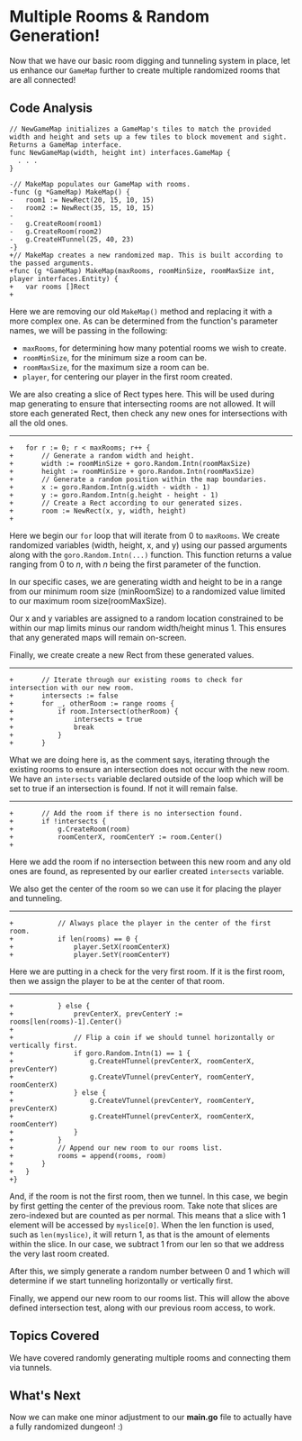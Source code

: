 # Multiple Rooms & Random Generation!
Now that we have our basic room digging and tunneling system in place, let us enhance our `GameMap` further to create multiple randomized rooms that are all connected!

## Code Analysis
```
// NewGameMap initializes a GameMap's tiles to match the provided width and height and sets up a few tiles to block movement and sight. Returns a GameMap interface.
func NewGameMap(width, height int) interfaces.GameMap {
  . . .
}

-// MakeMap populates our GameMap with rooms.
-func (g *GameMap) MakeMap() {
-	room1 := NewRect(20, 15, 10, 15)
-	room2 := NewRect(35, 15, 10, 15)
-
-	g.CreateRoom(room1)
-	g.CreateRoom(room2)
-	g.CreateHTunnel(25, 40, 23)
-}
+// MakeMap creates a new randomized map. This is built according to the passed arguments.
+func (g *GameMap) MakeMap(maxRooms, roomMinSize, roomMaxSize int, player interfaces.Entity) {
+	var rooms []Rect
+
```
Here we are removing our old `MakeMap()` method and replacing it with a more complex one. As can be determined from the function's parameter names, we will be passing in the following:

  * `maxRooms`, for determining how many potential rooms we wish to create.
  * `roomMinSize`, for the minimum size a room can be.
  * `roomMaxSize`, for the maximum size a room can be.
  * `player`, for centering our player in the first room created.

We are also creating a slice of Rect types here. This will be used during map generating to ensure that intersecting rooms are not allowed. It will store each generated Rect, then check any new ones for intersections with all the old ones.

---
```
+	for r := 0; r < maxRooms; r++ {
+		// Generate a random width and height.
+		width := roomMinSize + goro.Random.Intn(roomMaxSize)
+		height := roomMinSize + goro.Random.Intn(roomMaxSize)
+		// Generate a random position within the map boundaries.
+		x := goro.Random.Intn(g.width - width - 1)
+		y := goro.Random.Intn(g.height - height - 1)
+		// Create a Rect according to our generated sizes.
+		room := NewRect(x, y, width, height)
+
```
Here we begin our `for` loop that will iterate from 0 to `maxRooms`. We create randomized variables (width, height, x, and y) using our passed arguments along with the `goro.Random.Intn(...)` function. This function returns a value ranging from 0 to *n*, with *n* being the first parameter of the function.

In our specific cases, we are generating width and height to be in a range from our minimum room size (minRoomSize) to a randomized value limited to our maximum room size(roomMaxSize).

Our x and y variables are assigned to a random location constrained to be within our map limits minus our random width/height minus 1. This ensures that any generated maps will remain on-screen.

Finally, we create create a new Rect from these generated values.

---
```
+		// Iterate through our existing rooms to check for intersection with our new room.
+		intersects := false
+		for _, otherRoom := range rooms {
+			if room.Intersect(otherRoom) {
+				intersects = true
+				break
+			}
+		}
```
What we are doing here is, as the comment says, iterating through the existing rooms to ensure an intersection does not occur with the new room. We have an `intersects` variable declared outside of the loop which will be set to true if an intersection is found. If not it will remain false.

---
```
+		// Add the room if there is no intersection found.
+		if !intersects {
+			g.CreateRoom(room)
+			roomCenterX, roomCenterY := room.Center()
+
```
Here we add the room if no intersection between this new room and any old ones are found, as represented by our earlier created `intersects` variable.

We also get the center of the room so we can use it for placing the player and tunneling.

---
```
+			// Always place the player in the center of the first room.
+			if len(rooms) == 0 {
+				player.SetX(roomCenterX)
+				player.SetY(roomCenterY)
```
Here we are putting in a check for the very first room. If it is the first room, then we assign the player to be at the center of that room.

---
```
+			} else {
+				prevCenterX, prevCenterY := rooms[len(rooms)-1].Center()
+
+				// Flip a coin if we should tunnel horizontally or vertically first.
+				if goro.Random.Intn(1) == 1 {
+					g.CreateHTunnel(prevCenterX, roomCenterX, prevCenterY)
+					g.CreateVTunnel(prevCenterY, roomCenterY, roomCenterX)
+				} else {
+					g.CreateVTunnel(prevCenterY, roomCenterY, prevCenterX)
+					g.CreateHTunnel(prevCenterX, roomCenterX, roomCenterY)
+				}
+			}
+			// Append our new room to our rooms list.
+			rooms = append(rooms, room)
+		}
+	}
+}
```
And, if the room is not the first room, then we tunnel. In this case, we begin by first getting the center of the previous room. Take note that slices are zero-indexed but are counted as per normal. This means that a slice with 1 element will be accessed by `myslice[0]`. When the len function is used, such as `len(myslice)`, it will return 1, as that is the amount of elements within the slice. In our case, we subtract 1 from our len so that we address the very last room created.

After this, we simply generate a random number between 0 and 1 which will determine if we start tunneling horizontally or vertically first.

Finally, we append our new room to our rooms list. This will allow the above defined intersection test, along with our previous room access, to work.

## Topics Covered
We have covered randomly generating multiple rooms and connecting them via tunnels.

## What's Next
Now we can make one minor adjustment to our **main.go** file to actually have a fully randomized dungeon! :)
